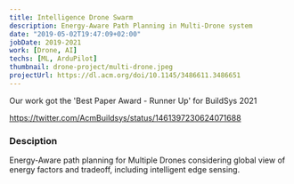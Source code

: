 ```yaml
---
title: Intelligence Drone Swarm
description: Energy-Aware Path Planning in Multi-Drone system
date: "2019-05-02T19:47:09+02:00"
jobDate: 2019-2021
work: [Drone, AI]
techs: [ML, ArduPilot]
thumbnail: drone-project/multi-drone.jpeg
projectUrl: https://dl.acm.org/doi/10.1145/3486611.3486651
---
```

Our work got the 'Best Paper Award - Runner Up' for BuildSys 2021

https://twitter.com/AcmBuildsys/status/1461397230624071688

### Desciption
Energy-Aware path planning for Multiple Drones considering global view of energy factors and tradeoff, including intelligent edge sensing.
